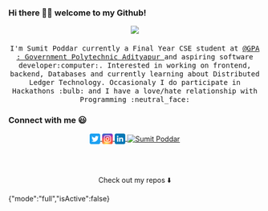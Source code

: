 ### Hi there 👋🏾  welcome to my Github! 


<p align="center">
  <img width="250" src="https://www.clipartmax.com/png/middle/420-4201474_hand-emoji-clipart-transparent-background-emoji-png-transparent.png">
  <br><br>
  <samp>
    I'm Sumit Poddar currently a Final Year CSE student at <a href="http://gpadp.org.in/#/home">@GPA : Government Polytechnic Adityapur </a> and aspiring software developer:computer:. Interested in working on frontend,  backend, Databases and currently learning about Distributed Ledger Technology. Occasionaly I do participate in Hackathons :bulb: and I have a love/hate relationship with Programming :neutral_face:
  </samp>
</p>



### Connect with me :smiley:
<p align="center">
<a href="https://twitter.com/SumitChandra225">
  <img align="center" alt="Sumit Poddar Twitter" width="21px" src="https://raw.githubusercontent.com/edent/SuperTinyIcons/099dc12b59179d07d534069bc8551718f786d91a/images/svg/twitter.svg" />
</a>
<a href="https://www.instagram.com/xsumit.yz/">
  <img align="center" alt="Sumit Poddar" width="21px" src="https://raw.githubusercontent.com/edent/SuperTinyIcons/099dc12b59179d07d534069bc8551718f786d91a/images/svg/instagram.svg" />
</a>
<a href="https://www.linkedin.com/in/sumit-poddar-267a89204/">
  <img align="center" alt="Sumit Poddar Linkdin" width="21px" src="https://raw.githubusercontent.com/edent/SuperTinyIcons/099dc12b59179d07d534069bc8551718f786d91a/images/svg/linkedin.svg" />
</a>

<a href="https://t.me/sumitpoddarr">
  <img align="center" alt="Sumit Poddar" width="21px" src="https://raw.githubusercontent.com/FortAwesome/Font-Awesome/1147d199a35293b391152ee85e2d30988439157f/svgs/brands/telegram.svg" />
</a>

</p>
<br></br>
<p align="center">
Check out my repos ⬇️  
</p>

<!--
**ari-hacks/ari-hacks** is a ✨ _special_ ✨ repository because its `README.md` (this file) appears on your GitHub profile.

Here are some ideas to get you started:

- 🔭 I’m currently working on ...
- 🌱 I’m currently learning ...
- 👯 I’m looking to collaborate on ...
- 🤔 I’m looking for help with ...
- 💬 Ask me about ...
- 📫 How to reach me: ...
- 😄 Pronouns: ...
- ⚡ Fun fact: ...
-->

{"mode":"full","isActive":false}
